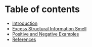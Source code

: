 # Table of contents

* [Introduction](README.md)
* [Excess Structural Information Smell](excess-structural-information-smell.md)
* [Positive and Negative Examples](positive-and-negative-examples.md)
* [References](references.md)
